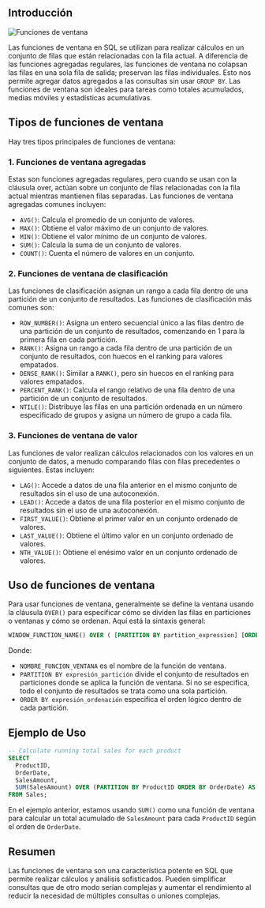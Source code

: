 <!-- # SQL Window Functions -->

<!-- Window Funciones en SQL -->

## Introducción

![Funciones de ventana](https://cdn.sanity.io/images/oaglaatp/production/e0d2b575fa404eec7c9bedcae9c3818261ffe1ab-1200x800.png?w=1200&h=800&auto=format)

Las funciones de ventana en SQL se utilizan para realizar cálculos en un conjunto de filas que están relacionadas con la fila actual. A diferencia de las funciones agregadas regulares, las funciones de ventana no colapsan las filas en una sola fila de salida; preservan las filas individuales. Esto nos permite agregar datos agregados a las consultas sin usar `GROUP BY`. Las funciones de ventana son ideales para tareas como totales acumulados, medias móviles y estadísticas acumulativas.

## Tipos de funciones de ventana

Hay tres tipos principales de funciones de ventana:

### 1. Funciones de ventana agregadas

Estas son funciones agregadas regulares, pero cuando se usan con la cláusula over, actúan sobre un conjunto de filas relacionadas con la fila actual mientras mantienen filas separadas. Las funciones de ventana agregadas comunes incluyen:
- `AVG()`: Calcula el promedio de un conjunto de valores.
- `MAX()`: Obtiene el valor máximo de un conjunto de valores.
- `MIN()`: Obtiene el valor mínimo de un conjunto de valores.
- `SUM()`: Calcula la suma de un conjunto de valores.
- `COUNT()`: Cuenta el número de valores en un conjunto.

### 2. Funciones de ventana de clasificación

Las funciones de clasificación asignan un rango a cada fila dentro de una partición de un conjunto de resultados. Las funciones de clasificación más comunes son:
- `ROW_NUMBER()`: Asigna un entero secuencial único a las filas dentro de una partición de un conjunto de resultados, comenzando en 1 para la primera fila en cada partición.
- `RANK()`: Asigna un rango a cada fila dentro de una partición de un conjunto de resultados, con huecos en el ranking para valores empatados.
- `DENSE_RANK()`: Similar a `RANK()`, pero sin huecos en el ranking para valores empatados.
- `PERCENT_RANK()`: Calcula el rango relativo de una fila dentro de una partición de un conjunto de resultados.
- `NTILE()`: Distribuye las filas en una partición ordenada en un número especificado de grupos y asigna un número de grupo a cada fila.

### 3. Funciones de ventana de valor

Las funciones de valor realizan cálculos relacionados con los valores en un conjunto de datos, a menudo comparando filas con filas precedentes o siguientes. Estas incluyen:
- `LAG()`: Accede a datos de una fila anterior en el mismo conjunto de resultados sin el uso de una autoconexión.
- `LEAD()`: Accede a datos de una fila posterior en el mismo conjunto de resultados sin el uso de una autoconexión.
- `FIRST_VALUE()`: Obtiene el primer valor en un conjunto ordenado de valores.
- `LAST_VALUE()`: Obtiene el último valor en un conjunto ordenado de valores.
- `NTH_VALUE()`: Obtiene el enésimo valor en un conjunto ordenado de valores.

## Uso de funciones de ventana

Para usar funciones de ventana, generalmente se define la ventana usando la cláusula `OVER()` para especificar cómo se dividen las filas en particiones o ventanas y cómo se ordenan. Aquí está la sintaxis general:

```sql
WINDOW_FUNCTION_NAME() OVER ( [PARTITION BY partition_expression] [ORDER BY sort_expression [ASC|DESC]] )
```

Donde:
- `NOMBRE_FUNCION_VENTANA` es el nombre de la función de ventana.
- `PARTITION BY expresión_partición` divide el conjunto de resultados en particiones donde se aplica la función de ventana. Si no se especifica, todo el conjunto de resultados se trata como una sola partición.
- `ORDER BY expresión_ordenación` especifica el orden lógico dentro de cada partición.

## Ejemplo de Uso

```sql
-- Calculate running total sales for each product
SELECT 
  ProductID,
  OrderDate,
  SalesAmount,
  SUM(SalesAmount) OVER (PARTITION BY ProductID ORDER BY OrderDate) AS RunningTotal
FROM Sales;
```

En el ejemplo anterior, estamos usando `SUM()` como una función de ventana para calcular un total acumulado de `SalesAmount` para cada `ProductID` según el orden de `OrderDate`.

## Resumen

Las funciones de ventana son una característica potente en SQL que permite realizar cálculos y análisis sofisticados. Pueden simplificar consultas que de otro modo serían complejas y aumentar el rendimiento al reducir la necesidad de múltiples consultas o uniones complejas.
